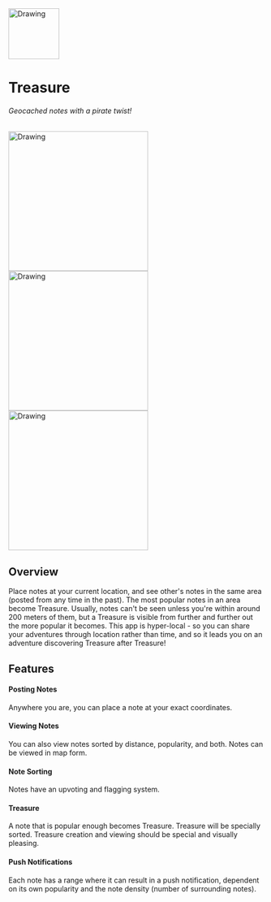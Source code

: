 <img src="https://github.com/warrenshen/treasure/blob/master/mocks/pirate-red.png" alt="Drawing" width="100px"/>

# Treasure

###### Geocached notes with a pirate twist!

<img src="https://github.com/warrenshen/treasure/blob/master/mocks/0home.png" alt="Drawing" width="275px"/>
<img src="https://github.com/warrenshen/treasure/blob/master/mocks/2note.png" alt="Drawing" width="275px"/>
<img src="https://github.com/warrenshen/treasure/blob/master/mocks/6treasure.png" alt="Drawing" width="275px"/>

## Overview

Place notes at your current location, and see other's notes in the same area (posted from any time in the past). The most popular notes in an area become Treasure. Usually, notes can't be seen unless you're within around 200 meters of them, but a Treasure is visible from further and further out the more popular it becomes. This app is hyper-local - so you can share your adventures through location rather than time, and so it leads you on an adventure discovering Treasure after Treasure!

## Features

#### Posting Notes
Anywhere you are, you can place a note at your exact coordinates. 

#### Viewing Notes
You can also view notes sorted by distance, popularity, and both. Notes can be viewed in map form.

#### Note Sorting
Notes have an upvoting and flagging system.

#### Treasure
A note that is popular enough becomes Treasure. Treasure will be specially sorted. Treasure creation and viewing should be special and visually pleasing.

#### Push Notifications
Each note has a range where it can result in a push notification, dependent on its own popularity and the note density (number of surrounding notes).
